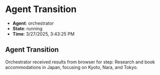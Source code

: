 # Agent Transition

- **Agent**: orchestrator
- **State**: running
- **Time**: 3/27/2025, 3:43:25 PM

## Agent Transition

Orchestrator received results from browser for step: Research and book accommodations in Japan, focusing on Kyoto, Nara, and Tokyo.

